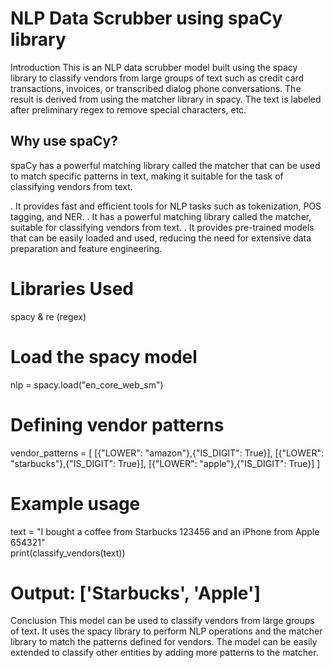 # NLP Data Scrubber using spaCy library
Introduction
This is an NLP data scrubber model built using the spacy library to classify vendors from large groups of text such as credit card transactions, invoices, or transcribed dialog phone conversations. The result is derived from using the matcher library in spacy. The text is labeled after preliminary regex to remove special characters, etc.

## Why use spaCy?

spaCy has a powerful matching library called the matcher that can be used to match specific patterns in text, making it suitable for the task of classifying vendors from text. 

. It provides fast and efficient tools for NLP tasks such as tokenization, POS tagging, and NER.
. It has a powerful matching library called the matcher, suitable for classifying vendors from text.
. It provides pre-trained models that can be easily loaded and used, reducing the need for extensive data preparation and feature engineering.

# Libraries Used
spacy  & re (regex)  

# Load the spacy model
nlp = spacy.load("en_core_web_sm")

# Defining vendor patterns
vendor_patterns = [
    [{"LOWER": "amazon"},{"IS_DIGIT": True}],
    [{"LOWER": "starbucks"},{"IS_DIGIT": True}],
    [{"LOWER": "apple"},{"IS_DIGIT": True}]
    ]

# Example usage
text = "I bought a coffee from Starbucks 123456 and an iPhone from Apple 654321"  
print(classify_vendors(text))  

# Output: ['Starbucks', 'Apple']


Conclusion
This model can be used to classify vendors from large groups of text. It uses the spacy library to perform NLP operations and the matcher library to match the patterns defined for vendors. The model can be easily extended to classify other entities by adding more patterns to the matcher.
